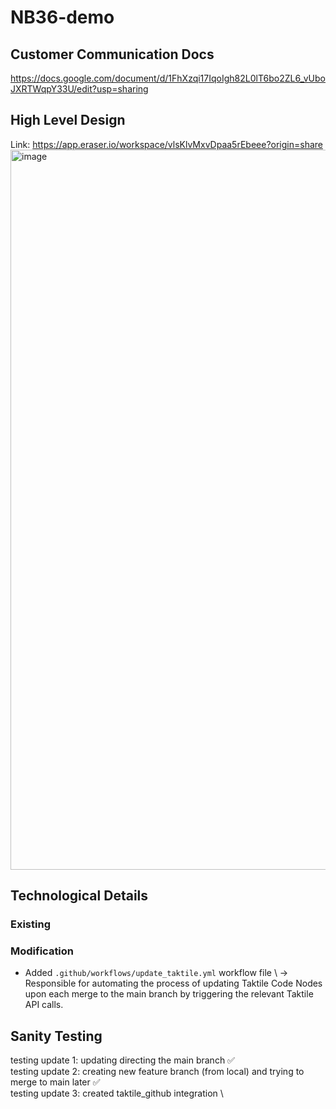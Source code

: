 # NB36-demo

## Customer Communication Docs
https://docs.google.com/document/d/1FhXzqi17IqoIgh82L0lT6bo2ZL6_vUboJXRTWqpY33U/edit?usp=sharing

## High Level Design
Link: https://app.eraser.io/workspace/vlsKlvMxvDpaa5rEbeee?origin=share
<img width="1152" alt="image" src="https://github.com/user-attachments/assets/986dcdd1-c569-40c8-8b29-a61c289df5b8">

## Technological Details

### Existing

### Modification
- Added `.github/workflows/update_taktile.yml` workflow file \ -> Responsible for automating the process of updating Taktile Code Nodes upon each merge to the main branch by triggering the relevant Taktile API calls.

 


## Sanity Testing
testing update 1: updating directing the main branch ✅ \
testing update 2: creating new feature branch (from local) and trying to merge to main later ✅ \
testing update 3: created taktile_github integration \


